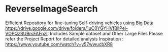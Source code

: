 # ReverseImageSearch

Efficient Repository for fine-tuning Self-driving vehicles using Big Data
https://drive.google.com/drive/folders/1uC0YGYHVfBilPel-VOPQzSUBrsFAFpzI:  Includes Sample dataset and Other Large Files
Please refer the Project Report for detailed analysis
Inspiration : https://www.youtube.com/watch?v=y57wwucbXR8
